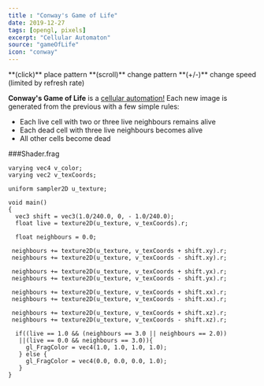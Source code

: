 ```yaml
---
title : "Conway's Game of Life"
date: 2019-12-27
tags: [opengl, pixels]
excerpt: "Cellular Automaton"
source: "gameOfLife"
icon: "conway"
---
```


<script src="soundmanager2-setup.js" id="setup"></script>
<script src="soundmanager2-jsmin.js" id="jsmin"></script>
<div id="embed-html" display="inline-block"></div>

<script type="text/javascript" src="/GameOfLife/html.nocache.js"></script>

<script>
  function handleMouseDown(evt) {
    evt.preventDefault();
    evt.stopPropagation();
    evt.target.style.cursor = 'default';
    window.focus();
  }

  function handleMouseUp(evt) {
    evt.preventDefault();
    evt.stopPropagation();
    evt.target.style.cursor = '';
  }
  document.getElementById('embed-html').addEventListener('mousedown', handleMouseDown, false);
  document.getElementById('embed-html').addEventListener('mouseup', handleMouseUp, false);
</script>
<div position="inline-block">
**(click)** place pattern
**(scroll)** change pattern
**(+/-)** change speed (limited by refresh rate)

**Conway's Game of Life** is a <a href="https://en.wikipedia.org/wiki/Conway%27s_Game_of_Life" >cellular automation!</a>
Each new image is generated from the previous with a few simple rules:
+ Each live cell with two or three live neighbours remains alive
+ Each dead cell with three live neighbours becomes alive
+ All other cells become dead 
</div>

###Shader.frag
~~~
varying vec4 v_color;
varying vec2 v_texCoords;

uniform sampler2D u_texture;

void main()
{
  vec3 shift = vec3(1.0/240.0, 0, - 1.0/240.0);
  float live = texture2D(u_texture, v_texCoords).r;

  float neighbours = 0.0;

 neighbours += texture2D(u_texture, v_texCoords + shift.xy).r;
 neighbours += texture2D(u_texture, v_texCoords - shift.xy).r;
	
 neighbours += texture2D(u_texture, v_texCoords + shift.yx).r;
 neighbours += texture2D(u_texture, v_texCoords - shift.yx).r;
	
 neighbours += texture2D(u_texture, v_texCoords + shift.xx).r;
 neighbours += texture2D(u_texture, v_texCoords - shift.xx).r;
	
 neighbours += texture2D(u_texture, v_texCoords + shift.xz).r;
 neighbours += texture2D(u_texture, v_texCoords - shift.xz).r;

  if((live == 1.0 && (neighbours == 3.0 || neighbours == 2.0)) 
   ||(live == 0.0 && neighbours == 3.0)){
     gl_FragColor = vec4(1.0, 1.0, 1.0, 1.0);
   } else {
     gl_FragColor = vec4(0.0, 0.0, 0.0, 1.0);
   }
}
~~~
